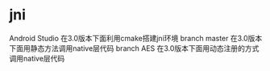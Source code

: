 # jni
Android Studio 在3.0版本下面利用cmake搭建jni环境
branch master 在3.0版本下面用静态方法调用native层代码
branch AES 在3.0版本下面用动态注册的方式调用native层代码
